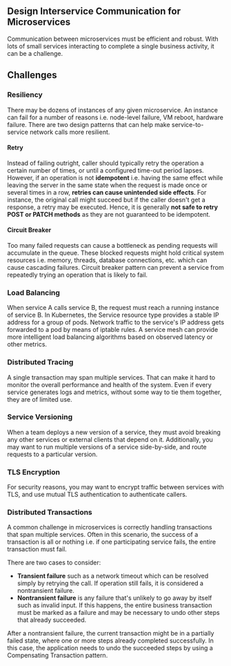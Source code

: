 ## Design Interservice Communication for Microservices

Communication between microservices must be efficient and robust. With lots of small services interacting to complete a single business activity, it can be a challenge.


## Challenges

### Resiliency

There may be dozens of instances of any given microservice. An instance can fail for a number of reasons i.e. node-level failure, VM reboot, hardware failure. There are two design patterns that can help make service-to-service network calls more resilient.

#### Retry

Instead of failing outright, caller should typically retry the operation a certain number of times, or until a configured time-out period lapses. However, if an operation is not **idempotent** i.e. having the same effect while leaving the server in the same state when the request is made once or several times in a row, **retries can cause unintended side effects**. For instance, the original call might succeed but if the caller doesn't get a response, a retry may be executed. Hence, it is generally **not safe to retry POST or PATCH methods** as they are not guaranteed to be idempotent.

#### Circuit Breaker

Too many failed requests can cause a bottleneck as pending requests will accumulate in the queue. These blocked requests might hold critical system resources i.e. memory, threads, database connections, etc. which can cause cascading failures. Circuit breaker pattern can prevent a service from repeatedly trying an operation that is likely to fail. 

### Load Balancing 

When service A calls service B, the request must reach a running instance of service B. In Kubernetes, the Service resource type provides a stable IP address for a group of pods. Network traffic to the service's IP address gets forwarded to a pod by means of iptable rules. A service mesh can provide more intelligent load balancing algorithms based on observed latency or other metrics.

### Distributed Tracing 

A single transaction may span multiple services. That can make it hard to monitor the overall performance and health of the system. Even if every service generates logs and metrics, without some way to tie them together, they are of limited use. 

### Service Versioning 

When a team deploys a new version of a service, they must avoid breaking any other services or external clients that depend on it. Additionally, you may want to run multiple versions of a service side-by-side, and route requests to a particular version. 

### TLS Encryption 

For security reasons, you may want to encrypt traffic between services with TLS, and use mutual TLS authentication to authenticate callers.

### Distributed Transactions

A common challenge in microservices is correctly handling transactions that span multiple services. Often in this scenario, the success of a transaction is all or nothing i.e. if one participating service fails, the entire transaction must fail. 

There are two cases to consider:
- **Transient failure** such as a network timeout which can be resolved simply by retrying the call. If operation still fails, it is considered a nontransient failure.
- **Nontransient failure** is any failure that's unlikely to go away by itself such as invalid input. If this happens, the entire business transaction must be marked as a failure and may be necessary to undo other steps that already succeeded.

After a nontransient failure, the current transaction might be in a partially failed state, where one or more steps already completed successfully. In this case, the application needs to undo the succeeded steps by using a Compensating Transaction pattern.
